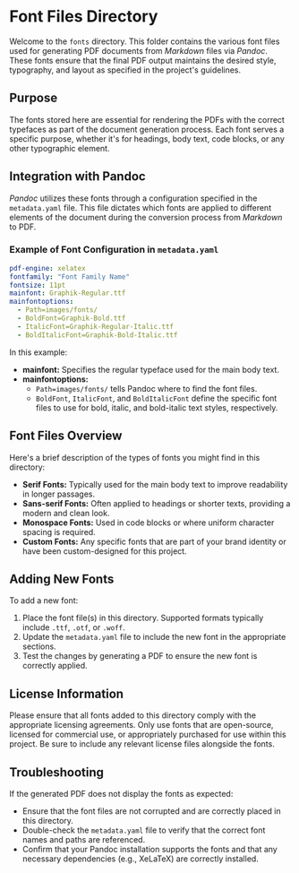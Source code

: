 # Font Files Directory

Welcome to the `fonts` directory. This folder contains the various font files
used for generating PDF documents from *Markdown* files via *Pandoc*. These fonts
ensure that the final PDF output maintains the desired style, typography, and
layout as specified in the project's guidelines.

## Purpose

The fonts stored here are essential for rendering the PDFs with the correct
typefaces as part of the document generation process. Each font serves a
specific purpose, whether it's for headings, body text, code blocks, or any other
typographic element.

## Integration with Pandoc

*Pandoc* utilizes these fonts through a configuration specified in the
`metadata.yaml` file. This file dictates which fonts are applied to different
elements of the document during the conversion process from *Markdown* to PDF.

### Example of Font Configuration in `metadata.yaml`

```yaml
pdf-engine: xelatex
fontfamily: "Font Family Name"
fontsize: 11pt
mainfont: Graphik-Regular.ttf
mainfontoptions:
  - Path=images/fonts/
  - BoldFont=Graphik-Bold.ttf
  - ItalicFont=Graphik-Regular-Italic.ttf
  - BoldItalicFont=Graphik-Bold-Italic.ttf
```

In this example:

- **mainfont:** Specifies the regular typeface used for the main body text.
- **mainfontoptions:**
  - `Path=images/fonts/` tells Pandoc where to find the font files.
  - `BoldFont`, `ItalicFont`, and `BoldItalicFont` define the specific font
    files to use for bold, italic, and bold-italic text styles, respectively.

## Font Files Overview

Here's a brief description of the types of fonts you might find in this directory:

- **Serif Fonts:** Typically used for the main body text to improve readability
  in longer passages.
- **Sans-serif Fonts:** Often applied to headings or shorter texts, providing a
  modern and clean look.
- **Monospace Fonts:** Used in code blocks or where uniform character spacing is
  required.
- **Custom Fonts:** Any specific fonts that are part of your brand identity or
  have been custom-designed for this project.

## Adding New Fonts

To add a new font:

1. Place the font file(s) in this directory. Supported formats typically include
   `.ttf`, `.otf`, or `.woff`.
2. Update the `metadata.yaml` file to include the new font in the appropriate
   sections.
3. Test the changes by generating a PDF to ensure the new font is correctly
   applied.

## License Information

Please ensure that all fonts added to this directory comply with the appropriate
licensing agreements. Only use fonts that are open-source, licensed for commercial
use, or appropriately purchased for use within this project. Be sure to include
any relevant license files alongside the fonts.

## Troubleshooting

If the generated PDF does not display the fonts as expected:

- Ensure that the font files are not corrupted and are correctly placed in this directory.
- Double-check the `metadata.yaml` file to verify that the correct font names
  and paths are referenced.
- Confirm that your Pandoc installation supports the fonts and that any necessary
  dependencies (e.g., XeLaTeX) are correctly installed.
